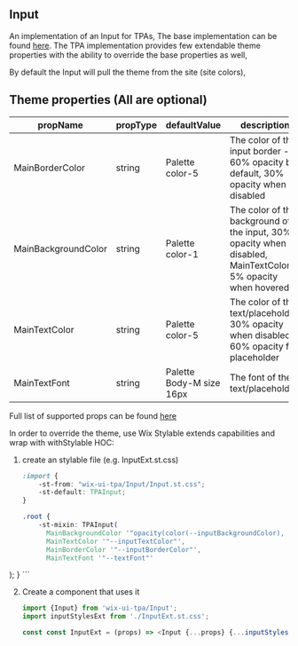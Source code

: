 ## Input
An implementation of an Input for TPAs,
The base implementation can be found [here](https://wix.github.io/wix-ui/?selectedKind=Components&selectedStory=Input).
The TPA implementation provides few extendable theme properties with the ability to override the base properties as well,

By default the Input will pull the theme from the site (site colors),

## Theme properties (All are optional)

| propName   | propType | defaultValue | description |
|------------|----------|--------------|-------------|
| MainBorderColor  | string   | Palette color-5 | The color of the input border - 60% opacity by default, 30% opacity when disabled |
| MainBackgroundColor  | string   | Palette color-1 | The color of the background of the input, 30% opacity when disabled, MainTextColor 5% opacity when hovered |
| MainTextColor  | string   | Palette color-5 | The color of the text/placeholder, 30% opacity when disabled, 60% opacity for placeholder |
| MainTextFont  |  string  | Palette Body-M size 16px | The font of the text/placeholder |

Full list of supported props can be found [here](https://wix.github.io/wix-ui/?selectedKind=Components&selectedStory=Input)


In order to override the theme, use Wix Stylable extends capabilities and wrap with withStylable HOC:

1. create an stylable file (e.g. InputExt.st.css)
    ``` css
    :import {
        -st-from: "wix-ui-tpa/Input/Input.st.css";
        -st-default: TPAInput;
    }
    
    .root {
        -st-mixin: TPAInput(
          MainBackgroundColor '"opacity(color(--inputBackgroundColor), 0.2)"',
          MainTextColor '"--inputTextColor"',
          MainBorderColor '"--inputBorderColor"',
          MainTextFont '"--textFont"'
);
    }
    ```

2. Create a component that uses it
    ``` javascript
    import {Input} from 'wix-ui-tpa/Input';
    import inputStylesExt from './InputExt.st.css';

    const const InputExt = (props) => <Input {...props} {...inputStylesExt('root', {}, props)}/>;
    ```
